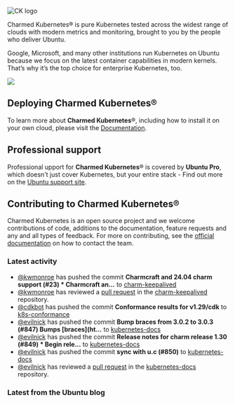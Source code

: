 ![CK logo](https://assets.ubuntu.com/v1/451d4cf4-Charmed+Kubernetes_RGB_onWhite_2022.svg)

Charmed Kubernetes® is pure Kubernetes tested across the widest range of clouds with modern metrics and monitoring, brought to you by the people who deliver Ubuntu.

Google, Microsoft, and many other institutions run Kubernetes on Ubuntu because we focus on the latest container capabilities in modern kernels. That’s why it’s the top choice for enterprise Kubernetes, too.

![](https://assets.ubuntu.com/v1/843c77b6-juju-at-a-glace.svg)

## Deploying Charmed Kubernetes®

To learn more about **Charmed Kubernetes**®, including how to install it on your own cloud, please visit the [Documentation][docs].

## Professional support

Professional upport for **Charmed Kubernetes**® is covered by **Ubuntu Pro**, which doesn't just cover Kubernetes, but your entire stack - Find out more on the [Ubuntu support site](https://ubuntu.com/support).

## Contributing to Charmed Kubernetes®

Charmed Kubernetes is an open source project and we welcome contributions of code, additions to the documentation, feature requests and any and all types of feedback. For more on contributing, see the [official documentation][get-in-touch] on how to contact the team.

<!-- LINKS -->
[docs]: https://ubuntu.com/kubernetes/docs
[get-in-touch]: https://ubuntu.com/kubernetes/docs/get-in-touch

### Latest activity

<!-- activity starts -->
 - [@kwmonroe](https://github.com/kwmonroe) has pushed the commit **Charmcraft and 24.04 charm support (#23)  * Charmcraft an...** to [charm-keepalived](https://github.com/charmed-kubernetes/charm-keepalived)
 - [@kwmonroe](https://github.com/kwmonroe) has reviewed a [pull request](https://github.com/charmed-kubernetes/charm-keepalived/pull/23) in the [charm-keepalived](https://github.com/charmed-kubernetes/charm-keepalived) repository.
 - [@cdkbot](https://github.com/cdkbot) has pushed the commit **Conformance results for v1.29/cdk** to [k8s-conformance](https://github.com/charmed-kubernetes/k8s-conformance)
 - [@evilnick](https://github.com/evilnick) has pushed the commit **Bump braces from 3.0.2 to 3.0.3 (#847)  Bumps [braces](ht...** to [kubernetes-docs](https://github.com/charmed-kubernetes/kubernetes-docs)
 - [@evilnick](https://github.com/evilnick) has pushed the commit **Release notes for charm release 1.30 (#849)  * Begin rele...** to [kubernetes-docs](https://github.com/charmed-kubernetes/kubernetes-docs)
 - [@evilnick](https://github.com/evilnick) has pushed the commit **sync with u.c (#850)** to [kubernetes-docs](https://github.com/charmed-kubernetes/kubernetes-docs)
 - [@evilnick](https://github.com/evilnick) has reviewed a [pull request](https://github.com/charmed-kubernetes/kubernetes-docs/pull/849) in the [kubernetes-docs](https://github.com/charmed-kubernetes/kubernetes-docs) repository.
<!-- activity ends -->

<!-- roadmap starts -->

<!-- roadmap ends -->

### Latest from the Ubuntu blog

<!-- blog starts -->

<!-- blog ends -->
